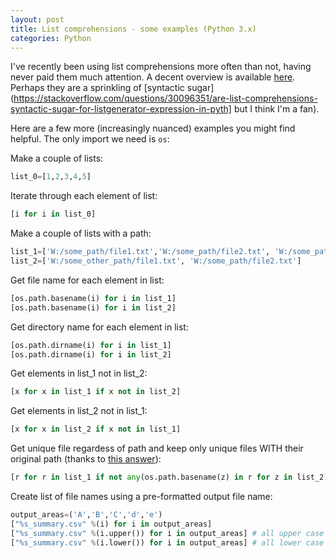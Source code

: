 ```yaml
---
layout: post
title: List comprehensions - some examples (Python 3.x)
categories: Python
---
```


I've recently been using list comprehensions more often than not, having never paid them much attention. A decent overview is available [here](https://www.pythonforbeginners.com/basics/list-comprehensions-in-python).
Perhaps they are a sprinkling of [syntactic sugar](https://stackoverflow.com/questions/30096351/are-list-comprehensions-syntactic-sugar-for-listgenerator-expression-in-pyth] but I think I'm a fan).

Here are a few more (increasingly nuanced) examples you might find helpful. The only import we need is `os`:

Make a couple of lists:

```python
list_0=[1,2,3,4,5]
```

Iterate through each element of list:

```python
[i for i in list_0]
```

Make a couple of lists with a path:

```python
list_1=['W:/some_path/file1.txt','W:/some_path/file2.txt', 'W:/some_path/file3.txt']
list_2=['W:/some_other_path/file1.txt', 'W:/some_path/file2.txt']
```

Get file name for each element in list:

```python
[os.path.basename(i) for i in list_1]
[os.path.basename(i) for i in list_2]
```

Get directory name for each element in list:

```python
[os.path.dirname(i) for i in list_1]
[os.path.dirname(i) for i in list_2]
```

Get elements in list_1 not in list_2:

```python
[x for x in list_1 if x not in list_2]
```

Get elements in list_2 not in list_1:

```python
[x for x in list_2 if x not in list_1]
```

Get unique file regardess of path and keep only unique files WITH their original path (thanks to [this answer](https://stackoverflow.com/questions/41028547/python-using-list-comprehensions-to-filter-a-list-by-a-list-of-substrings/41028575)):

```python
[r for r in list_1 if not any(os.path.basename(z) in r for z in list_2)] 
```

Create list of file names using a pre-formatted output file name:

```python
output_areas=('A','B','C','d','e')
["%s_summary.csv" %(i) for i in output_areas] 
["%s_summary.csv" %(i.upper()) for i in output_areas] # all upper case
["%s_summary.csv" %(i.lower()) for i in output_areas] # all lower case
```